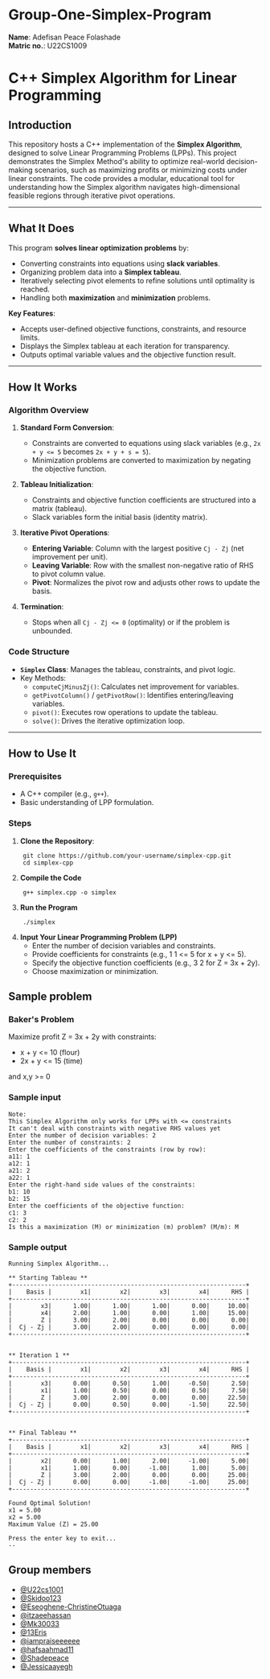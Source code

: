 # Group-One-Simplex-Program
**Name**: Adefisan Peace Folashade </br>
**Matric no.**: U22CS1009 </br>

# C++ Simplex Algorithm for Linear Programming

## Introduction
This repository hosts a C++ implementation of the **Simplex Algorithm**, designed to solve Linear Programming Problems (LPPs). This project demonstrates the Simplex Method's ability to optimize real-world decision-making scenarios, such as maximizing profits or minimizing costs under linear constraints. The code provides a modular, educational tool for understanding how the Simplex algorithm navigates high-dimensional feasible regions through iterative pivot operations.

---

## What It Does
This program **solves linear optimization problems** by:
- Converting constraints into equations using **slack variables**.
- Organizing problem data into a **Simplex tableau**.
- Iteratively selecting pivot elements to refine solutions until optimality is reached.
- Handling both **maximization** and **minimization** problems.

**Key Features**:
- Accepts user-defined objective functions, constraints, and resource limits.
- Displays the Simplex tableau at each iteration for transparency.
- Outputs optimal variable values and the objective function result.

---

## How It Works
### Algorithm Overview
1. **Standard Form Conversion**:
   - Constraints are converted to equations using slack variables (e.g., `2x + y <= 5` becomes `2x + y + s = 5`).
   - Minimization problems are converted to maximization by negating the objective function.

2. **Tableau Initialization**:
   - Constraints and objective function coefficients are structured into a matrix (tableau).
   - Slack variables form the initial basis (identity matrix).

3. **Iterative Pivot Operations**:
   - **Entering Variable**: Column with the largest positive `Cj - Zj` (net improvement per unit).
   - **Leaving Variable**: Row with the smallest non-negative ratio of RHS to pivot column value.
   - **Pivot**: Normalizes the pivot row and adjusts other rows to update the basis.

4. **Termination**:
   - Stops when all `Cj - Zj <= 0` (optimality) or if the problem is unbounded.

### Code Structure
- **`Simplex` Class**: Manages the tableau, constraints, and pivot logic.
- Key Methods:
  - `computeCjMinusZj()`: Calculates net improvement for variables.
  - `getPivotColumn()` / `getPivotRow()`: Identifies entering/leaving variables.
  - `pivot()`: Executes row operations to update the tableau.
  - `solve()`: Drives the iterative optimization loop.

---

## How to Use It
### Prerequisites
- A C++ compiler (e.g., `g++`).
- Basic understanding of LPP formulation.

### Steps

1. **Clone the Repository**:
```
	git clone https://github.com/your-username/simplex-cpp.git
	cd simplex-cpp
```
2. **Compile the Code**
```
	g++ simplex.cpp -o simplex
```
3. **Run the Program**
```
	./simplex
```  
4. **Input Your Linear Programming Problem (LPP)**
	- Enter the number of decision variables and constraints.
	- Provide coefficients for constraints (e.g., 1 1 <= 5 for x + y <= 5).
	- Specify the objective function coefficients (e.g., 3 2 for Z = 3x + 2y).
	- Choose maximization or minimization.

## Sample problem
### Baker's Problem
Maximize profit Z = 3x + 2y with constraints:
- x + y <= 10 (flour)
- 2x + y <= 15 (time)

and x,y >= 0

### Sample input 
    Note:
    This Simplex Algorithm only works for LPPs with <= constraints
    It can't deal with constraints with negative RHS values yet
    Enter the number of decision variables: 2
    Enter the number of constraints: 2
    Enter the coefficients of the constraints (row by row):
    a11: 1
    a12: 1
    a21: 2
    a22: 1
    Enter the right-hand side values of the constraints:
    b1: 10
    b2: 15
    Enter the coefficients of the objective function:
    c1: 3
    c2: 2
    Is this a maximization (M) or minimization (m) problem? (M/m): M

### Sample output
    Running Simplex Algorithm...
    
    ** Starting Tableau **
    +-----------------------------------------------------------------+
    |    Basis |        x1|        x2|        x3|        x4|      RHS |
    +-----------------------------------------------------------------+
    |        x3|      1.00|      1.00|      1.00|      0.00|     10.00|
    |        x4|      2.00|      1.00|      0.00|      1.00|     15.00|
    |        Z |      3.00|      2.00|      0.00|      0.00|      0.00|
    |  Cj - Zj |      3.00|      2.00|      0.00|      0.00|      0.00|
    +-----------------------------------------------------------------+
    
    
    ** Iteration 1 **
    +-----------------------------------------------------------------+
    |    Basis |        x1|        x2|        x3|        x4|      RHS |
    +-----------------------------------------------------------------+
    |        x3|      0.00|      0.50|      1.00|     -0.50|      2.50|
    |        x1|      1.00|      0.50|      0.00|      0.50|      7.50|
    |        Z |      3.00|      2.00|      0.00|      0.00|     22.50|
    |  Cj - Zj |      0.00|      0.50|      0.00|     -1.50|     22.50|
    +-----------------------------------------------------------------+
    
    
    ** Final Tableau **
    +-----------------------------------------------------------------+
    |    Basis |        x1|        x2|        x3|        x4|      RHS |
    +-----------------------------------------------------------------+
    |        x2|      0.00|      1.00|      2.00|     -1.00|      5.00|
    |        x1|      1.00|      0.00|     -1.00|      1.00|      5.00|
    |        Z |      3.00|      2.00|      0.00|      0.00|     25.00|
    |  Cj - Zj |      0.00|      0.00|     -1.00|     -1.00|     25.00|
    +-----------------------------------------------------------------+
    
    Found Optimal Solution!
    x1 = 5.00
    x2 = 5.00
    Maximum Value (Z) = 25.00
    
    Press the enter key to exit...
    --
    

## Group members

- [@U22cs1001](https://github.com/U22cs1001/Group-one-simplex-program "U22cs1001")
- [@Skidoo123](https://github.com/Skidoo123 "@Skidoo123")
- [@Eseoghene-ChristineOtuaga](https://github.com/Eseoghene-ChristineOtuaga/Group-One-Simplex-Program-.git "@Eseoghene-ChristineOtuaga")
- [@itzaeehassan](https://github.com/itzaeehassan/Group-One-Simplex-Program/ "@itzaeehassan")
- [@Mk30033](https://github.com/Mk30033/Group-One-Simplex-Program "@Mk30033")
- [@13Eris](https://github.com/13Eris/Group-one-simplex-program- "@13Eris")
- [@iampraiseeeeee](https://github.com/iampraiseeeeee/Group-one-simplex-program- "@iampraiseeeeee")
- [@hafsaahmad11](https://github.com/hafsaahmad11/Group-One-Simplex-Program "@hafsaahmad11")
- [@Shadepeace](https://github.com/Shadepeace/Group-One-Simplex-Program.git "@Shadepeace")
- [@Jessicaayegh](https://github.com/Jessicaayegh "@Jessicaayegh")
